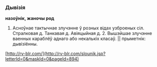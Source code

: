 ### Дывізія
**назоўнік, жаночы род**

1. Асноўнае тактычнае злучэнне ў розных відах узброеных сіл. Стралковая д. Танкавая д. Авіяцыйная д. 2. Вышэйшае злучэнне ваенных караблёў аднаго або некалькіх класаў. || прыметнік: дывізіённы.

<a rel="author">[http://rv-blr.com/](http://rv-blr.com/slounik.jsp?letterId=0&maskId=0&pageId=894)</a>
